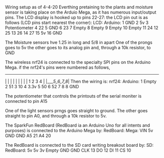 Wiring setup as of 4-4-20
Everthing pretaining to the plants and moisture sensor is taking place on the Arduio Mega, as it has numerous input/output pins.
The LCD display is hooked up to pins 22-27:
the LCD pin out is as follows (LCD pins start nearest the corner):
LCD:  Arduino:
1     GND
2     5v
3     Potentiometer
4     22
5     GND
6     23
7     Empty
8     Empty
9     Empty
10    Empty
11    24
12    25
13    26
14    27
15    5v
16    GND

The Moisture sensors hve 1.25 in long and 5/8 in apart
One of the prongs goes to 5v the other goes to its analog pin and, through a 10k resistor, to GND

The wireless nrf24 is connected to the specialty SPI pins on the Arduino Mega. 
if the nrf24's pins were numbered as follows,
 ____________
|            |
|            |
|            |
|            |
|    1 2 3 4 |
|____5_6_7_8_|
Then the wiring is:
nrf24: Arduino:
1      Empty
2      51
3      10
4      3.3v
5      50
6      52
7      8
8      GND

The potentiometer that controls the printouts of the serial moniter is connected to pin A15

One of the light sensors prngs goes straight to ground. The other goes straight to pin A0, and through a 10k resistor to 5v.

The SparkFun RedBoard (RedBoard ia an Arduino Uno for all intents and purposes) is connected to the Arduino Mega by:
RedBoard: Mega:
VIN       5v
GND       GND
A5        21
A4        20

The RedBoard is connected to the SD card writing breakout board by:
SD:  RedBoard:
5v   5v
3v   Empty
GND  GND
CLK 13
DO  12
DI  11
CS  10


